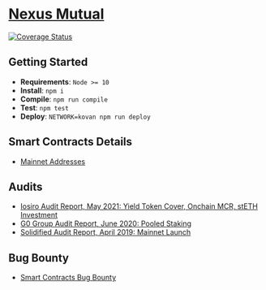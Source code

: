 # [Nexus Mutual](https://app.nexusmutual.io/)

[![Coverage Status](https://coveralls.io/repos/github/NexusMutual/smart-contracts/badge.svg)](https://coveralls.io/github/NexusMutual/smart-contracts)

## Getting Started

- **Requirements**: `Node >= 10`
- **Install**: `npm i` 
- **Compile**: `npm run compile` 
- **Test**: `npm test` 
- **Deploy**: `NETWORK=kovan npm run deploy` 

## Smart Contracts Details

- [Mainnet Addresses](https://api.nexusmutual.io/version-data/)

## Audits

- [Iosiro Audit Report, May 2021: Yield Token Cover, Onchain MCR, stETH Investment](https://iosiro.com/audits/nexus-mutual-stacked-risk-on-chain-mcr-and-swap-operator-smart-contract-audit)
- [G0 Group Audit Report, June 2020: Pooled Staking](https://github.com/g0-group/Audits/blob/master/G0Group-NexusMutual2020Jun.pdf)
- [Solidified Audit Report, April 2019: Mainnet Launch](https://github.com/solidified-platform/audits/blob/master/Audit%20Report%20-%20Nexus%20Mutual%20%5B22.04.2019%5D.pdf)

## Bug Bounty

- [Smart Contracts Bug Bounty](https://immunefi.com/bounty/nexusmutual/)
